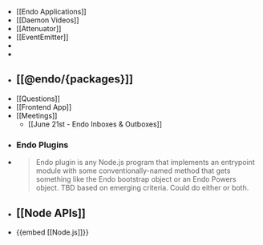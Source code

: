 - [[Endo Applications]]
- [[Daemon Videos]]
- [[Attenuator]]
- [[EventEmitter]]
-
-
- ## [[@endo/{packages}]]
- [[Questions]]
- [[Frontend App]]
- [[Meetings]]
	- [[June 21st - Endo Inboxes & Outboxes]]
- ### Endo Plugins
- > Endo plugin is any Node.js program that implements an entrypoint module with some conventionally-named method that gets something like the Endo bootstrap object or an Endo Powers object. TBD based on emerging criteria. Could do either or both.
- ## [[Node APIs]]
- {{embed [[Node.js]]}}
